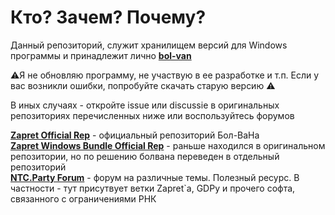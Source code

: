 # Кто? Зачем? Почему? 

Данный репозиторий, служит хранилищем версий для Windows программы и принадлежит лично **[bol-van](https://github.com/bol-van)**

⚠️Я не обновляю программу, не участвую в ее разработке и т.п. Если у вас возникли ошибки, попробуйте скачать старую версию ⚠️

В иных случаях - откройте issue или discussie в оригинальных репозиториях перечисленных ниже или воспользуйтесь форумов

**[Zapret Official Rep](https://github.com/bol-van/zapret)** - официальный репозиторий Бол-ВаНа  
**[Zapret Windows Bundle Official Rep](https://github.com/bol-van/zapret-win-bundle)** - раньше находился в оригинальном репозитории, но по решению болвана переведен в отдельный репозиторий  
**[NTC.Party Forum](https://ntc.party/)** - форум на различные темы. Полезный ресурс. В частности - тут присутвует ветки Zapret`а, GDPy и прочего софта, связанного с ограничениями РНК  
